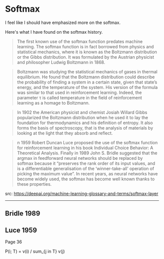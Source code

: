 # Softmax

I feel like I should have emphasized more on the softmax.

Here's what I have found on the softmax history.

> The first known use of the softmax function predates machine learning. The softmax function is in fact borrowed from physics and statistical mechanics, where it is known as the Boltzmann distribution or the Gibbs distribution. It was formulated by the Austrian physicist and philosopher Ludwig Boltzmann in 1868.

> Boltzmann was studying the statistical mechanics of gases in thermal equilibrium. He found that the Boltzmann distribution could describe the probability of finding a system in a certain state, given that state’s energy, and the temperature of the system. His version of the formula was similar to that used in reinforcement learning. Indeed, the parameter τ is called temperature in the field of reinforcement learning as a homage to Boltzmann.

> In 1902 the American physicist and chemist Josiah Willard Gibbs popularized the Boltzmann distribution when he used it to lay the foundation for thermodynamics and his definition of entropy. It also forms the basis of spectroscopy, that is the analysis of materials by looking at the light that they absorb and reflect.

> n 1959 Robert Duncan Luce proposed the use of the softmax function for reinforcement learning in his book Individual Choice Behavior: A Theoretical Analysis. Finally in 1989 John S. Bridle suggested that the argmax in feedforward neural networks should be replaced by softmax because it “preserves the rank order of its input values, and is a differentiable generalisation of the ‘winner-take-all’ operation of picking the maximum value”. In recent years, as neural networks have become widely used, the softmax has become well known thanks to these properties.

src: https://deepai.org/machine-learning-glossary-and-terms/softmax-layer

-------------

## Bridle 1989

## Luce 1959
Page 36

P(i; T) = v(i) / sum_{j in T} v(j)

